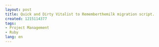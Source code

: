 ```yaml
---
layout: post
title: Quick and Dirty Vitalist to Rememberthemilk migration script.
created: 1215114377
tags:
- Project Management
- Ruby
lang: en
---
```


